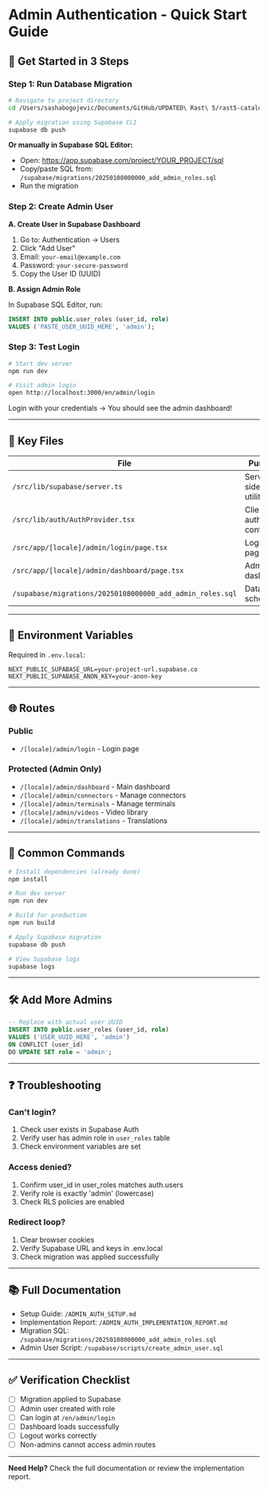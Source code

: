 # Admin Authentication - Quick Start Guide

## 🚀 Get Started in 3 Steps

### Step 1: Run Database Migration

```bash
# Navigate to project directory
cd /Users/sashabogojevic/Documents/GitHub/UPDATED\ Rast\ 5/rast5-catalog

# Apply migration using Supabase CLI
supabase db push
```

**Or manually in Supabase SQL Editor:**
- Open: https://app.supabase.com/project/YOUR_PROJECT/sql
- Copy/paste SQL from: `/supabase/migrations/20250108000000_add_admin_roles.sql`
- Run the migration

### Step 2: Create Admin User

**A. Create User in Supabase Dashboard**
1. Go to: Authentication → Users
2. Click "Add User"
3. Email: `your-email@example.com`
4. Password: `your-secure-password`
5. Copy the User ID (UUID)

**B. Assign Admin Role**

In Supabase SQL Editor, run:

```sql
INSERT INTO public.user_roles (user_id, role)
VALUES ('PASTE_USER_UUID_HERE', 'admin');
```

### Step 3: Test Login

```bash
# Start dev server
npm run dev

# Visit admin login
open http://localhost:3000/en/admin/login
```

Login with your credentials → You should see the admin dashboard!

---

## 📁 Key Files

| File | Purpose |
|------|---------|
| `/src/lib/supabase/server.ts` | Server-side auth utilities |
| `/src/lib/auth/AuthProvider.tsx` | Client auth context |
| `/src/app/[locale]/admin/login/page.tsx` | Login page |
| `/src/app/[locale]/admin/dashboard/page.tsx` | Admin dashboard |
| `/supabase/migrations/20250108000000_add_admin_roles.sql` | Database schema |

---

## 🔐 Environment Variables

Required in `.env.local`:

```env
NEXT_PUBLIC_SUPABASE_URL=your-project-url.supabase.co
NEXT_PUBLIC_SUPABASE_ANON_KEY=your-anon-key
```

---

## 🌐 Routes

### Public
- `/[locale]/admin/login` - Login page

### Protected (Admin Only)
- `/[locale]/admin/dashboard` - Main dashboard
- `/[locale]/admin/connectors` - Manage connectors
- `/[locale]/admin/terminals` - Manage terminals
- `/[locale]/admin/videos` - Video library
- `/[locale]/admin/translations` - Translations

---

## 🔧 Common Commands

```bash
# Install dependencies (already done)
npm install

# Run dev server
npm run dev

# Build for production
npm run build

# Apply Supabase migration
supabase db push

# View Supabase logs
supabase logs
```

---

## 🛠️ Add More Admins

```sql
-- Replace with actual user UUID
INSERT INTO public.user_roles (user_id, role)
VALUES ('USER_UUID_HERE', 'admin')
ON CONFLICT (user_id)
DO UPDATE SET role = 'admin';
```

---

## ❓ Troubleshooting

### Can't login?
1. Check user exists in Supabase Auth
2. Verify user has admin role in `user_roles` table
3. Check environment variables are set

### Access denied?
1. Confirm user_id in user_roles matches auth.users
2. Verify role is exactly 'admin' (lowercase)
3. Check RLS policies are enabled

### Redirect loop?
1. Clear browser cookies
2. Verify Supabase URL and keys in .env.local
3. Check migration was applied successfully

---

## 📚 Full Documentation

- Setup Guide: `/ADMIN_AUTH_SETUP.md`
- Implementation Report: `/ADMIN_AUTH_IMPLEMENTATION_REPORT.md`
- Migration SQL: `/supabase/migrations/20250108000000_add_admin_roles.sql`
- Admin User Script: `/supabase/scripts/create_admin_user.sql`

---

## ✅ Verification Checklist

- [ ] Migration applied to Supabase
- [ ] Admin user created with role
- [ ] Can login at `/en/admin/login`
- [ ] Dashboard loads successfully
- [ ] Logout works correctly
- [ ] Non-admins cannot access admin routes

---

**Need Help?** Check the full documentation or review the implementation report.

